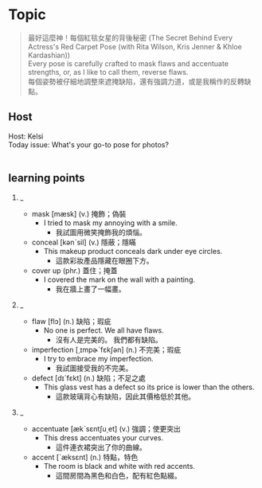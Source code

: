 # Topic

> 最好這麼神！每個紅毯女星的背後秘密 (The Secret Behind Every Actress's Red Carpet Pose (with Rita Wilson, Kris Jenner & Khloe Kardashian)) <br>
> Every pose is carefully crafted to mask flaws and accentuate strengths, or, as I like to call them, reverse flaws. <br>
> 每個姿勢被仔細地調整來遮掩缺陷，還有強調力道，或是我稱作的反轉缺點。 <br>

## Host
Host: Kelsi
<br>Today issue: What's your go-to pose for photos?
<br><br>
## learning points
1. _
	* mask  [mæsk]  (v.)  掩飾；偽裝
		- I tried to mask my annoying with a smile.
			+ 我試圖用微笑掩飾我的煩惱。
	* conceal  [kənˋsil]  (v.)  隱蔽；隱瞞
		- This makeup product conceals dark under eye circles.
			+ 這款彩妝產品隱藏在眼圈下方。
	* cover up  (phr.)  蓋住；掩蓋
		- I covered the mark on the wall with a painting.
			+ 我在牆上畫了一幅畫。

2. _
	* flaw  [flɔ]  (n.)  缺陷；瑕疵
		- No one is perfect. We all have flaws.
			+ 沒有人是完美的。 我們都有缺陷。
	* imperfection  [͵ɪmpɚˋfɛkʃən]  (n.)  不完美；瑕疵
		- I try to embrace my imperfection.
			+ 我試圖接受我的不完美。
	* defect  [dɪˋfɛkt]  (n.)  缺陷；不足之處
		- This glass vest has a defect so its price is lower than the others.
			+  這款玻璃背心有缺陷，因此其價格低於其他。

3. _
	* accentuate  [ækˋsɛntʃu͵et]  (v.)  強調；使更突出
		- This dress accentuates your curves.
			+ 這件連衣裙突出了你的曲線。
	* accent  [ˋæksɛnt]  (n.)  特點，特色
		- The room is black and white with red accents.
			+ 這間房間為黑色和白色，配有紅色點綴。
